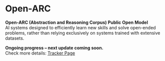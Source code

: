 # Open-ARC

**Open-ARC (Abstraction and Reasoning Corpus) Public Open Model**  
AI systems designed to efficiently learn new skills and solve open-ended problems, rather than relying exclusively on systems trained with extensive datasets.

**Ongoing progress – next update coming soon.**  
Check more details: [Tracker Page](https://robust-truck-edc.notion.site/1fc1491c7be6800fbc4ade776b948d65?v=1fc1491c7be6803bbb4d000c1729cafe)
